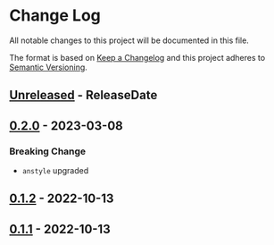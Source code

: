 # Change Log
All notable changes to this project will be documented in this file.

The format is based on [Keep a Changelog](http://keepachangelog.com/)
and this project adheres to [Semantic Versioning](http://semver.org/).

<!-- next-header -->
## [Unreleased] - ReleaseDate

## [0.2.0] - 2023-03-08

### Breaking Change

- `anstyle` upgraded

## [0.1.2] - 2022-10-13

## [0.1.1] - 2022-10-13

<!-- next-url -->
[Unreleased]: https://github.com/rust-cli/anstyle/compare/anstyle-syntect-v0.2.0...HEAD
[0.2.0]: https://github.com/rust-cli/anstyle/compare/anstyle-syntect-v0.1.2...anstyle-syntect-v0.2.0
[0.1.2]: https://github.com/rust-cli/anstyle/compare/anstyle-syntect-v0.1.1...anstyle-syntect-v0.1.2
[0.1.1]: https://github.com/rust-cli/anstyle/compare/eedb6bfa9b9dc932e9046d122eb0ef314184e013...anstyle-syntect-v0.1.1
